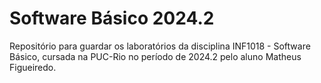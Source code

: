 # Software Básico 2024.2

Repositório para guardar os laboratórios da disciplina INF1018 - Software Básico, cursada na PUC-Rio no período de 2024.2 pelo aluno Matheus Figueiredo.